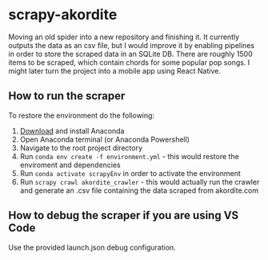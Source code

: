 # scrapy-akordite

Moving an old spider into a new repository and finishing it. It currently outputs the data as an csv file, but I would improve it by enabling pipelines in order to store the scraped data in an SQLite DB. There are roughly 1500 items to be scraped, which contain chords for some popular pop songs. I might later turn the project into a mobile app using React Native.

## How to run the scraper
To restore the environment do the following:

1. [Download](https://www.anaconda.com/distribution/) and install Anaconda
2. Open Anaconda terminal (or Anaconda Powershell)
3. Navigate to the root project directory
4. Run ```conda env create -f environment.yml``` - this would restore the enviroment and dependencies
5. Run ```conda activate scrapyEnv``` in order to activate the environment
6. Run ```scrapy crawl akordite_crawler``` - this would actually run the crawler and generate an .csv file containing the data scraped from akordite.com

## How to debug the scraper if you are using VS Code
Use the provided launch.json debug configuration. 